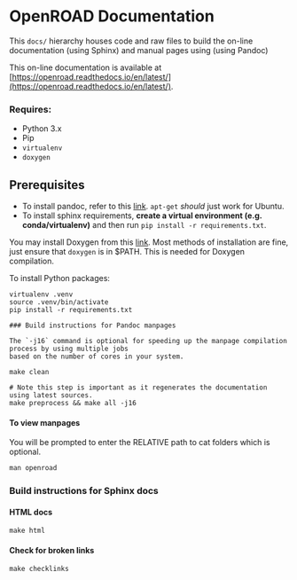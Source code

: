 # OpenROAD Documentation

This `docs/` hierarchy houses code and raw files to 
build the on-line documentation (using Sphinx) and 
manual pages using (using Pandoc)

This on-line documentation is available at [https://openroad.readthedocs.io/en/latest/](https://openroad.readthedocs.io/en/latest/).

### Requires:
- Python 3.x
- Pip
- `virtualenv`
- `doxygen`

## Prerequisites

- To install pandoc, refer to this [link](https://github.com/jgm/pandoc/blob/main/INSTALL.md). `apt-get` *should* just work for Ubuntu. 
- To install sphinx requirements, **create a virtual environment (e.g. conda/virtualenv)** and then run `pip install -r requirements.txt`.

You may install Doxygen from this [link](https://www.doxygen.nl/download.html).
Most methods of installation are fine, just ensure that `doxygen` is in $PATH. 
This is needed for Doxygen compilation. 

To install Python packages:

``` shell
virtualenv .venv
source .venv/bin/activate
pip install -r requirements.txt

### Build instructions for Pandoc manpages

The `-j16` command is optional for speeding up the manpage compilation process by using multiple jobs
based on the number of cores in your system.

make clean

# Note this step is important as it regenerates the documentation using latest sources.
make preprocess && make all -j16
```

#### To view manpages

You will be prompted to enter the RELATIVE path to cat folders which is optional.

```tcl
man openroad
```

### Build instructions for Sphinx docs

#### HTML docs

``` shell
make html
```

#### Check for broken links

``` shell
make checklinks
```
